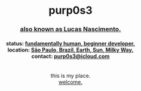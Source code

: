 <div align="center">
    <h1>purp0s3</h1>
    <h3>
        <a href="https://www.github.com/purp0s3">
        also known as Lucas Nascimento.
        </a>
    </h3>
    <h4>
        status:
        <a href="https://github.com/purp0s3?tab=repositories">
            fundamentally human, beginner developer.
        </a><br>
        location:
        <a href="https://en.wikipedia.org/wiki/São_Paulo">
            São Paulo, Brazil, Earth, Sun, Milky Way.
        </a><br>
        contact:
        <a href="mailto:purp0s3@icloud.com">
            purp0s3@icloud.com
        </a>
    </h4><br>
    <a>
        this is my place.
    </a><br>
    <a href="untitled/looking.html">
        welcome.
    </a>
</div>